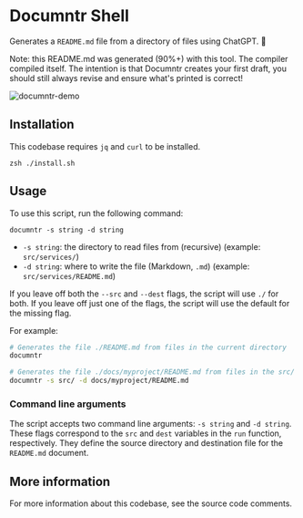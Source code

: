 # Documntr Shell

Generates a `README.md` file from a directory of files using ChatGPT. 🤖

Note: this README.md was generated (90%+) with this tool. The compiler compiled itself. The intention is that Documntr creates your first draft, you should still always revise and ensure what's printed is correct!

![documntr-demo](https://user-images.githubusercontent.com/12818719/224070986-f66982b7-8622-4819-a756-31d73d8e3aa0.gif)

## Installation

This codebase requires `jq` and `curl` to be installed.

```
zsh ./install.sh
```

## Usage

To use this script, run the following command:

```
documntr -s string -d string
```

- `-s string`: the directory to read files from (recursive) (example: `src/services/`)
- `-d string`: where to write the file (Markdown, `.md`) (example: `src/services/README.md`)

If you leave off both the `--src` and `--dest` flags, the script will use `./` for both. If you leave off just one of the flags, the script will use the default for the missing flag.

For example:

```bash
# Generates the file ./README.md from files in the current directory
documntr

# Generates the file ./docs/myproject/README.md from files in the src/ directory
documntr -s src/ -d docs/myproject/README.md
```

### Command line arguments

The script accepts two command line arguments: `-s string` and `-d string`. These flags correspond to the `src` and `dest` variables in the `run` function, respectively. They define the source directory and destination file for the `README.md` document.

## More information

For more information about this codebase, see the source code comments.
